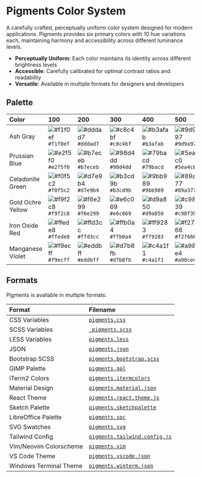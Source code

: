 # Pigments Color System

A carefully crafted, perceptually uniform color system designed for modern applications. Pigments provides six primary colors with 10 hue variations each, maintaining harmony and accessibility across different luminance levels.

- **Perceptually Uniform**: Each color maintains its identity across different brightness levels
- **Accessible**: Carefully calibrated for optimal contrast ratios and readability
- **Versatile**: Available in multiple formats for designers and developers


## Palette

| Color             | 100 | 200 | 300 | 400 | 500 | 600 | 700 | 800 | 900 | 1000 |
|:------------------|:-----|:-----|:-----|:-----|:-----|:-----|:-----|:-----|:-----|:-----|
| Ash Gray          | ![#f1f0ef](https://placehold.co/100x100/f1f0ef/f1f0ef.png) `#f1f0ef` | ![#dddad7](https://placehold.co/100x100/dddad7/dddad7.png) `#dddad7` | ![#c8c4bf](https://placehold.co/100x100/c8c4bf/c8c4bf.png) `#c8c4bf` | ![#b3afab](https://placehold.co/100x100/b3afab/b3afab.png) `#b3afab` | ![#9d9a97](https://placehold.co/100x100/9d9a97/9d9a97.png) `#9d9a97` | ![#898683](https://placehold.co/100x100/898683/898683.png) `#898683` | ![#75726f](https://placehold.co/100x100/75726f/75726f.png) `#75726f` | ![#615f5d](https://placehold.co/100x100/615f5d/615f5d.png) `#615f5d` | ![#4f4d4a](https://placehold.co/100x100/4f4d4a/4f4d4a.png) `#4f4d4a` | ![#3d3b38](https://placehold.co/100x100/3d3b38/3d3b38.png) `#3d3b38` |
| Prussian Blue     | ![#e2f5f0](https://placehold.co/100x100/e2f5f0/e2f5f0.png) `#e2f5f0` | ![#b7eceb](https://placehold.co/100x100/b7eceb/b7eceb.png) `#b7eceb` | ![#98d4dd](https://placehold.co/100x100/98d4dd/98d4dd.png) `#98d4dd` | ![#79bacd](https://placehold.co/100x100/79bacd/79bacd.png) `#79bacd` | ![#5ea4c0](https://placehold.co/100x100/5ea4c0/5ea4c0.png) `#5ea4c0` | ![#4590a9](https://placehold.co/100x100/4590a9/4590a9.png) `#4590a9` | ![#2e7c92](https://placehold.co/100x100/2e7c92/2e7c92.png) `#2e7c92` | ![#176778](https://placehold.co/100x100/176778/176778.png) `#176778` | ![#0b5561](https://placehold.co/100x100/0b5561/0b5561.png) `#0b5561` | ![#074248](https://placehold.co/100x100/074248/074248.png) `#074248` |
| Celadonite Green  | ![#f0f5c2](https://placehold.co/100x100/f0f5c2/f0f5c2.png) `#f0f5c2` | ![#d7e9b4](https://placehold.co/100x100/d7e9b4/d7e9b4.png) `#d7e9b4` | ![#b3cd9b](https://placehold.co/100x100/b3cd9b/b3cd9b.png) `#b3cd9b` | ![#9bb989](https://placehold.co/100x100/9bb989/9bb989.png) `#9bb989` | ![#89a377](https://placehold.co/100x100/89a377/89a377.png) `#89a377` | ![#788d64](https://placehold.co/100x100/788d64/788d64.png) `#788d64` | ![#677851](https://placehold.co/100x100/677851/677851.png) `#677851` | ![#56633f](https://placehold.co/100x100/56633f/56633f.png) `#56633f` | ![#4a512d](https://placehold.co/100x100/4a512d/4a512d.png) `#4a512d` | ![#40401f](https://placehold.co/100x100/40401f/40401f.png) `#40401f` |
| Gold Ochre Yellow | ![#f9f2c8](https://placehold.co/100x100/f9f2c8/f9f2c8.png) `#f9f2c8` | ![#f6e299](https://placehold.co/100x100/f6e299/f6e299.png) `#f6e299` | ![#e6c069](https://placehold.co/100x100/e6c069/e6c069.png) `#e6c069` | ![#d9a850](https://placehold.co/100x100/d9a850/d9a850.png) `#d9a850` | ![#c98f39](https://placehold.co/100x100/c98f39/c98f39.png) `#c98f39` | ![#b77927](https://placehold.co/100x100/b77927/b77927.png) `#b77927` | ![#9f6520](https://placehold.co/100x100/9f6520/9f6520.png) `#9f6520` | ![#825420](https://placehold.co/100x100/825420/825420.png) `#825420` | ![#5f3d16](https://placehold.co/100x100/5f3d16/5f3d16.png) `#5f3d16` | ![#4b3313](https://placehold.co/100x100/4b3313/4b3313.png) `#4b3313` |
| Iron Oxide Red    | ![#ffede8](https://placehold.co/100x100/ffede8/ffede8.png) `#ffede8` | ![#ffd3cc](https://placehold.co/100x100/ffd3cc/ffd3cc.png) `#ffd3cc` | ![#ffb0a4](https://placehold.co/100x100/ffb0a4/ffb0a4.png) `#ffb0a4` | ![#ff9283](https://placehold.co/100x100/ff9283/ff9283.png) `#ff9283` | ![#f27666](https://placehold.co/100x100/f27666/f27666.png) `#f27666` | ![#e15953](https://placehold.co/100x100/e15953/e15953.png) `#e15953` | ![#cb4245](https://placehold.co/100x100/cb4245/cb4245.png) `#cb4245` | ![#aa333f](https://placehold.co/100x100/aa333f/aa333f.png) `#aa333f` | ![#94202b](https://placehold.co/100x100/94202b/94202b.png) `#94202b` | ![#720d1e](https://placehold.co/100x100/720d1e/720d1e.png) `#720d1e` |
| Manganese Violet  | ![#f9ecff](https://placehold.co/100x100/f9ecff/f9ecff.png) `#f9ecff` | ![#eddbff](https://placehold.co/100x100/eddbff/eddbff.png) `#eddbff` | ![#d7b8fb](https://placehold.co/100x100/d7b8fb/d7b8fb.png) `#d7b8fb` | ![#c4a1f1](https://placehold.co/100x100/c4a1f1/c4a1f1.png) `#c4a1f1` | ![#a98ce4](https://placehold.co/100x100/a98ce4/a98ce4.png) `#a98ce4` | ![#9177d4](https://placehold.co/100x100/9177d4/9177d4.png) `#9177d4` | ![#7e62c0](https://placehold.co/100x100/7e62c0/7e62c0.png) `#7e62c0` | ![#6d4da5](https://placehold.co/100x100/6d4da5/6d4da5.png) `#6d4da5` | ![#5f3f7e](https://placehold.co/100x100/5f3f7e/5f3f7e.png) `#5f3f7e` | ![#502f5a](https://placehold.co/100x100/502f5a/502f5a.png) `#502f5a` |

## Formats

Pigments is available in multiple formats:

| Format                 | Filename                                                                      |
|:-----------------------|:------------------------------------------------------------------------------|
| CSS Variables          | [`pigments.css`](public/downloads/pigments.css)                               |
| SCSS Variables         | [`_pigments.scss`](public/downloads/_pigments.scss)                           |
| LESS Variables         | [`pigments.less`](public/downloads/pigments.less)                             |
| JSON                   | [`pigments.json`](public/downloads/pigments.json)                             |
| Bootstrap SCSS         | [`pigments.bootstrap.scss`](public/downloads/pigments.bootstrap.scss)         |
| GIMP Palette           | [`pigments.gpl`](public/downloads/pigments.gpl)                               |
| iTerm2 Colors          | [`pigments.itermcolors`](public/downloads/pigments.itermcolors)               |
| Material Design        | [`pigments.material.json`](public/downloads/pigments.material.json)           |
| React Theme            | [`pigments.react.theme.js`](public/downloads/pigments.react.theme.js)         |
| Sketch Palette         | [`pigments.sketchpalette`](public/downloads/pigments.sketchpalette)           |
| LibreOffice Palette    | [`pigments.soc`](public/downloads/pigments.soc)                               |
| SVG Swatches           | [`pigments.svg`](public/downloads/pigments.svg)                               |
| Tailwind Config        | [`pigments.tailwind.config.js`](public/downloads/pigments.tailwind.config.js) |
| Vim/Neovim Colorscheme | [`pigments.vim`](public/downloads/pigments.vim)                               |
| VS Code Theme          | [`pigments.vscode.json`](public/downloads/pigments.vscode.json)               |
| Windows Terminal Theme | [`pigments.winterm.json`](pigments.winterm.json)                              |
